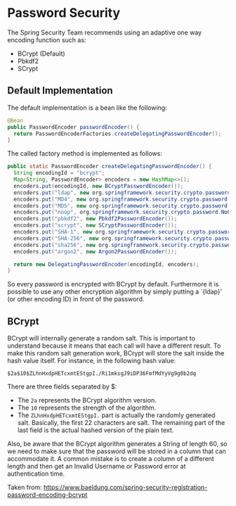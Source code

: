 # Password Security

The Spring Security Team recommends using an adaptive one way encoding function such as:

- BCrypt (Default)
- Pbkdf2
- SCrypt

## Default Implementation

The default implementation is a bean like the following:

```java
@Bean
public PasswordEncoder passwordEncoder() {
  return PasswordEncoderFactories.createDelegatingPasswordEncoder();
}
```

The called factory method is implemented as follows:

```java
public static PasswordEncoder createDelegatingPasswordEncoder() {
  String encodingId = "bcrypt";
  Map<String, PasswordEncoder> encoders = new HashMap<>();
  encoders.put(encodingId, new BCryptPasswordEncoder());
  encoders.put("ldap", new org.springframework.security.crypto.password.LdapShaPasswordEncoder());
  encoders.put("MD4", new org.springframework.security.crypto.password.Md4PasswordEncoder());
  encoders.put("MD5", new org.springframework.security.crypto.password.MessageDigestPasswordEncoder("MD5"));
  encoders.put("noop", org.springframework.security.crypto.password.NoOpPasswordEncoder.getInstance());
  encoders.put("pbkdf2", new Pbkdf2PasswordEncoder());
  encoders.put("scrypt", new SCryptPasswordEncoder());
  encoders.put("SHA-1", new org.springframework.security.crypto.password.MessageDigestPasswordEncoder("SHA-1"));
  encoders.put("SHA-256", new org.springframework.security.crypto.password.MessageDigestPasswordEncoder("SHA-256"));
  encoders.put("sha256", new org.springframework.security.crypto.password.StandardPasswordEncoder());
  encoders.put("argon2", new Argon2PasswordEncoder());

  return new DelegatingPasswordEncoder(encodingId, encoders);
}
```

So every password is encrypted with BCrypt by default. Furthermore it is possible to use any other encryption algorithm by simply
putting a `{ldap}' (or other encoding ID) in front of the password.

## BCrypt

BCrypt will internally generate a random salt. This is important to understand because it means that each call will have a different
result. To make this random salt generation work, BCrypt will store the salt inside the hash value itself. For instance, in the following
hash value:

```
$2a$10$ZLhnHxdpHETcxmtEStgpI./Ri1mksgJ9iDP36FmfMdYyVg9g0b2dq
```

There are three fields separated by $:

- The `2a` represents the BCrypt algorithm version.
- The `10` represents the strength of the algorithm.
- The `ZLhnHxdpHETcxmtEStgpI.` part is actually the randomly generated salt. Basically, the first 22 characters are salt. The remaining
part of the last field is the actual hashed version of the plain text.

Also, be aware that the BCrypt algorithm generates a String of length 60, so we need to make sure that the password will be stored in a
column that can accommodate it. A common mistake is to create a column of a different length and then get an Invalid Username or Password
error at authentication time.

Taken from: <https://www.baeldung.com/spring-security-registration-password-encoding-bcrypt>